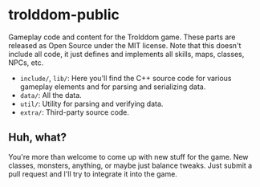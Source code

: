 # trolddom-public
Gameplay code and content for the Trolddom game. These parts are released as Open Source under the MIT license. Note that this doesn't include all code, it just defines and implements all skills, maps, classes, NPCs, etc.

* ```include/```, ```lib/```: Here you'll find the C++ source code for various gameplay elements and for parsing and serializing data.
* ```data/```: All the data.
* ```util/```: Utility for parsing and verifying data.
* ```extra/```: Third-party source code.

## Huh, what?
You're more than welcome to come up with new stuff for the game. New classes, monsters, anything, or maybe just balance tweaks. Just submit a pull request and I'll try to integrate it into the game. 
